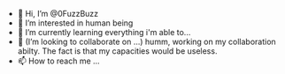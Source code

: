 - 👋 Hi, I’m @0FuzzBuzz
- 👀 I’m interested in human being
- 🌱 I’m currently learning everything i'm able to...
- 💞️ (I’m looking to collaborate on ...) humm, working on my collaboration abilty. The fact is that my capacities would be useless.
- 📫 How to reach me ...

<!---
0FuzzBuzz/0FuzzBuzz is a ✨ special ✨ repository because its `README.md` (this file) appears on your GitHub profile.
You can click the Preview link to take a look at your changes.
--->
